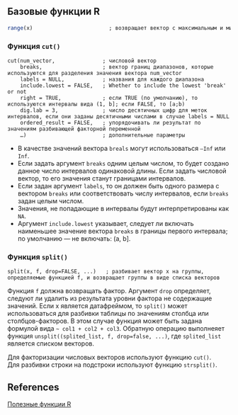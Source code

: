 ## Базовые функции R
```r
range(x)                        ; возвращает вектор с максимальным и минимальных значениями вектора x
```
### Функция `cut()`
```
cut(num_vector,               ; числовой вектор
    breaks,                   ; вектор границ диапазонов, которые используются для разделения значения вектора num_vector
    labels = NULL,            ; названия для каждого диапазона
    include.lowest = FALSE,   ; Whether to include the lowest 'break' or not
    right = TRUE,             ; если TRUE (по умолчанию), то используются интервалы вида (1, b]; если FALSE, то [a;b)
    dig.lab = 3,              ; число десятичных цифр для меток интервалов, если они заданы десятичными числами в случае labels = NULL
    ordered_result = FALSE,   ; упорядочивать ли результат по значениям разбивающей факторной переменной
    …)                        ; дополнительные параметры
```
* В качестве значений вектора `breals` могут использоваться `–Inf` или `Inf`.
* Если задать аргумент `breaks` одним целым числом, то будет создано данное число интервалов одинаковой длины. Если задать числовой вектор, то его значения станут границами интервалов.
* Если задан аргумент `labels`, то он должен быть одного размера с вектором `breaks` или соответствовать числу интервалов, если `breaks` задан целым числом.
* Значения, не попадающие в интервалы будут интерпретированы как `NA`.
* Аргумент `include.lowest` указывает, следует ли включать наименьшее значение вектора `breaks` в границы первого интервала; по умолчанию — не включать: (a, b].

### Функция `split()`
```
split(x, f, drop=FALSE, ...)   ; разбивает вектор x на группы, определяемые функцией f, и возвращает группы в виде списка векторов
```
Функция `f` должна возвращать фактор. Аргумент `drop` определяет, следуют ли удалить из результата уровни фактора не содержащие значений.
Если x является датафреймом, то `split()` может использоваться для разбивки таблицы по значениям столбца или столбцов-факторов. В этом случае функция может быть задана формулой вида `~ col1 + col2 + col3`.
Обратную операцию выполнеяет функция `unsplit((splited_list, f, drop=false, ...)`, где `splited_list` является списком векторов.

Для факторизации числовых векторов используют функцию `cut()`.  
Для разбивки строки на подстроки используют функцию `strsplit()`.


## References
[Полезные функции R](https://r-analytics.blogspot.com/p/blog-page_06.html)

